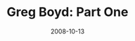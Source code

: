 ---
layout: music 
title: "Greg Boyd: Part One"
series: "Next Level: Greg Boyd"
date: 2008-10-13 
description: "Greg Boyd discusses the Kingdom of God, what it is and what it means."
audio: "http://s3.amazonaws.com/crossroadsaudiomessages/KingdomNL1.mp3"
audio-duration: "56:08"
src: "http://www.crossroads.net/players/media/mediumHz/DefaultVideoImage.jpg"
---